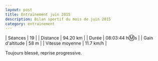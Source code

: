 ```yaml
---
layout: post
title: Entrainement juin 2015
description: Bilan sportif du mois de juin 2015
category: entrainement
---
```


| Séances          | 19             |
| Distance         | 94.20 km       |
| Durée            | 08:03:44 h:m:s |
| Gain d'altitude  | 58 m           |
| Vitesse moyenne  | 11.7 km/h      |

Toujours blessé, reprise progressive.
